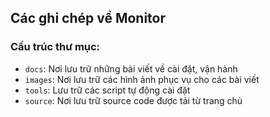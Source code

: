 ## Các ghi chép về Monitor

### Cấu trúc thư mục:

- `docs`: Nơi lưu trữ những bài viết về cài đặt, vận hành 
- `images`: Nơi lưu trữ các hình ảnh phục vụ cho các bài viết
- `tools`: Lưu trữ các script tự động cài đặt 
- `source`: Nơi lưu trữ source code được tải từ trang chủ
